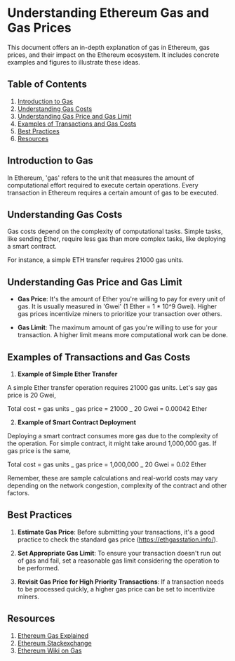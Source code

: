 # Understanding Ethereum Gas and Gas Prices

This document offers an in-depth explanation of gas in Ethereum, gas prices, and their impact on the Ethereum ecosystem. It includes concrete examples and figures to illustrate these ideas.

## Table of Contents

1. [Introduction to Gas](#intro-gas)
2. [Understanding Gas Costs](#gas-costs)
3. [Understanding Gas Price and Gas Limit](#gas-price-limit)
4. [Examples of Transactions and Gas Costs](#examples)
5. [Best Practices](#best-practices)
6. [Resources](#resources)

## Introduction to Gas <a name="intro-gas"></a>

In Ethereum, 'gas' refers to the unit that measures the amount of computational effort required to execute certain operations. Every transaction in Ethereum requires a certain amount of gas to be executed.

## Understanding Gas Costs <a name="gas-costs"></a>

Gas costs depend on the complexity of computational tasks. Simple tasks, like sending Ether, require less gas than more complex tasks, like deploying a smart contract.

For instance, a simple ETH transfer requires 21000 gas units.

## Understanding Gas Price and Gas Limit <a name="gas-price-limit"></a>

- **Gas Price**: It's the amount of Ether you're willing to pay for every unit of gas. It is usually measured in 'Gwei' (1 Ether = 1 \* 10^9 Gwei). Higher gas prices incentivize miners to prioritize your transaction over others.

- **Gas Limit**: The maximum amount of gas you're willing to use for your transaction. A higher limit means more computational work can be done.

## Examples of Transactions and Gas Costs <a name="examples"></a>

1. **Example of Simple Ether Transfer**

A simple Ether transfer operation requires 21000 gas units. Let's say gas price is 20 Gwei,

Total cost = gas units _ gas price
= 21000 _ 20 Gwei
= 0.00042 Ether

2. **Example of Smart Contract Deployment**

Deploying a smart contract consumes more gas due to the complexity of the operation. For simple contract, it might take around 1,000,000 gas. If gas price is the same,

Total cost = gas units _ gas price
= 1,000,000 _ 20 Gwei
= 0.02 Ether

Remember, these are sample calculations and real-world costs may vary depending on the network congestion, complexity of the contract and other factors.

## Best Practices <a name="best-practices"></a>

1. **Estimate Gas Price**: Before submitting your transactions, it's a good practice to check the standard gas price (https://ethgasstation.info/).

2. **Set Appropriate Gas Limit**: To ensure your transaction doesn't run out of gas and fail, set a reasonable gas limit considering the operation to be performed.

3. **Revisit Gas Price for High Priority Transactions**: If a transaction needs to be processed quickly, a higher gas price can be set to incentivize miners.

## Resources <a name="resources"></a>

1. [Ethereum Gas Explained](https://ethgasstation.info/blog/ethereum-gas/)
2. [Ethereum Stackexchange](https://ethereum.stackexchange.com/)
3. [Ethereum Wiki on Gas](https://github.com/ethereum/wiki/wiki/Gas)
